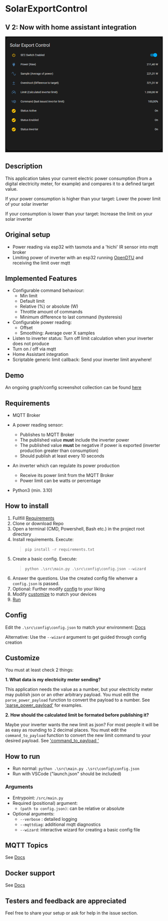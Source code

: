 # SolarExportControl

## V 2: Now with home assistant integration

![Screenshot](./docs/screenshots/HomeAssistantIntegration_Basic.png)

## Description

This application takes your current electric power consumption (from a digital electricity meter, for example) and compares it to a defined target value.

If your power consumption is higher than your target: Lower the power limit of your solar inverter

If your consumption is lower than your target: Increase the limit on your solar inverter

## Original setup

- Power reading via esp32 with tasmota and a 'hichi' IR sensor into mqtt broker
- Limiting power of inverter with an esp32 running [OpenDTU](https://github.com/tbnobody/OpenDTU) and receiving the limit over mqtt

## Implemented Features

- Configurable command behaviour:
  - Min limit
  - Default limit
  - Relative (%) or absolute (W)
  - Throttle amount of commands
  - Minimum difference to last command (hysteresis)
- Configurable power reading:
  - Offset
  - Smoothing: Average over X samples
- Listen to inverter status: Turn off limit calculation when your inverter does not produce
- Turn on / off via mqtt
- Home Assistant integration
- Scriptable generic limit callback: Send your inverter limit anywhere!

## Demo

An ongoing graph/config screenshot collection can be found [here](docs/Demo.md)

## Requirements

- MQTT Broker
- A power reading sensor:
  - Publishes to MQTT Broker
  - The published value **must** include the inverter power
  - The published value **must** be negative if power is exported (inverter production greater than consumption)
  - Should publish at least every 10 seconds

- An inverter which can regulate its power production
  - Receive its power limit from the MQTT Broker
  - Power limit can be watts or percentage

- Python3 (min. 3.10)

## How to install

1. Fullfill [Requirements](#requirements)
2. Clone or download Repo
3. Open a terminal (CMD, Powershell, Bash etc.) in the project root directory
4. Install requirements. Execute:
   > `pip install -r requirements.txt`
5. Create a basic config. Execute:
   > `python .\src\main.py .\src\config\config.json --wizard`
6. Answer the questions. Use the created config file whenver a `config.json` is passed.
7. Optional: Further modify [config](#config) to your liking
8. Modify [customize](#customize) to match your devices
9. [Run](#how-to-run)

## Config

Edit the `.\src\config\config.json` to match your environment: [Docs](/docs/Config.md)

Alternative: Use the `--wizard` argument to get guided through config creation

## Customize

You must at least check 2 things:

**1. What data is my electricity meter sending?**

This application needs the value as a number, but your electricity meter may publish json or an other arbitrary payload. You must edit the `parse_power_payload` function to convert the payload to a number. See ['parse_power_payload'](./docs/Customize.md#required-parse_power_payload) for examples.

**2. How should the calculated limit be formated before publishing it?**

Maybe your inverter wants the new limit as json? For most people it will be as easy as rounding to 2 decimal places. You must edit the `command_to_payload` function to convert the new limit command to your desired payload. See ['command_to_payload '](./docs/Customize.md#required-command_to_payload)

## How to run

- Run normal: `python .\src\main.py .\src\config\config.json`
- Run with VSCode ("launch.json" should be included)

### Arguments

- Entrypoint: `/src/main.py`
- Required (positional) argument:
  - `(path to config.json)`: can be relative or absolute
- Optional arguments:
  - `--verbose` : detailed logging
  - `--mqttdiag`: additional mqtt diagnostics
  - `--wizard`: interactive wizard for creating a basic config file

## MQTT Topics

See [Docs](/docs/Mqtt.md)

## Docker support

See [Docs](/docs/Docker.md)

## Testers and feedback are appreciated

Feel free to share your setup or ask for help in the issue section.
